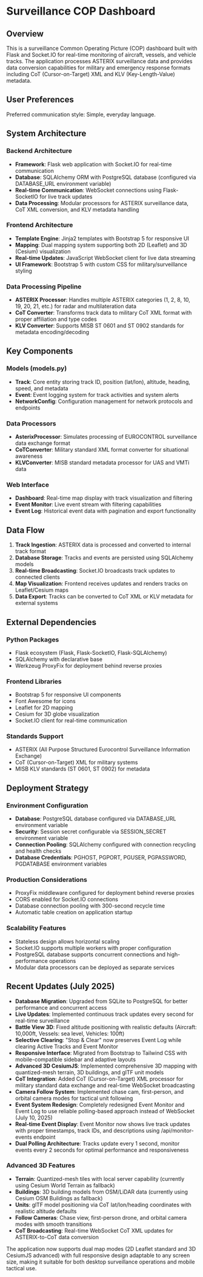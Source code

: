# Surveillance COP Dashboard

## Overview

This is a surveillance Common Operating Picture (COP) dashboard built with Flask and Socket.IO for real-time monitoring of aircraft, vessels, and vehicle tracks. The application processes ASTERIX surveillance data and provides data conversion capabilities for military and emergency response formats including CoT (Cursor-on-Target) XML and KLV (Key-Length-Value) metadata.

## User Preferences

Preferred communication style: Simple, everyday language.

## System Architecture

### Backend Architecture
- **Framework**: Flask web application with Socket.IO for real-time communication
- **Database**: SQLAlchemy ORM with PostgreSQL database (configured via DATABASE_URL environment variable)
- **Real-time Communication**: WebSocket connections using Flask-SocketIO for live track updates
- **Data Processing**: Modular processors for ASTERIX surveillance data, CoT XML conversion, and KLV metadata handling

### Frontend Architecture
- **Template Engine**: Jinja2 templates with Bootstrap 5 for responsive UI
- **Mapping**: Dual mapping system supporting both 2D (Leaflet) and 3D (Cesium) visualization
- **Real-time Updates**: JavaScript WebSocket client for live data streaming
- **UI Framework**: Bootstrap 5 with custom CSS for military/surveillance styling

### Data Processing Pipeline
- **ASTERIX Processor**: Handles multiple ASTERIX categories (1, 2, 8, 10, 19, 20, 21, etc.) for radar and multilateration data
- **CoT Converter**: Transforms track data to military CoT XML format with proper affiliation and type codes
- **KLV Converter**: Supports MISB ST 0601 and ST 0902 standards for metadata encoding/decoding

## Key Components

### Models (models.py)
- **Track**: Core entity storing track ID, position (lat/lon), altitude, heading, speed, and metadata
- **Event**: Event logging system for track activities and system alerts
- **NetworkConfig**: Configuration management for network protocols and endpoints

### Data Processors
- **AsterixProcessor**: Simulates processing of EUROCONTROL surveillance data exchange format
- **CoTConverter**: Military standard XML format converter for situational awareness
- **KLVConverter**: MISB standard metadata processor for UAS and VMTi data

### Web Interface
- **Dashboard**: Real-time map display with track visualization and filtering
- **Event Monitor**: Live event stream with filtering capabilities
- **Event Log**: Historical event data with pagination and export functionality

## Data Flow

1. **Track Ingestion**: ASTERIX data is processed and converted to internal track format
2. **Database Storage**: Tracks and events are persisted using SQLAlchemy models
3. **Real-time Broadcasting**: Socket.IO broadcasts track updates to connected clients
4. **Map Visualization**: Frontend receives updates and renders tracks on Leaflet/Cesium maps
5. **Data Export**: Tracks can be converted to CoT XML or KLV metadata for external systems

## External Dependencies

### Python Packages
- Flask ecosystem (Flask, Flask-SocketIO, Flask-SQLAlchemy)
- SQLAlchemy with declarative base
- Werkzeug ProxyFix for deployment behind reverse proxies

### Frontend Libraries
- Bootstrap 5 for responsive UI components
- Font Awesome for icons
- Leaflet for 2D mapping
- Cesium for 3D globe visualization
- Socket.IO client for real-time communication

### Standards Support
- ASTERIX (All Purpose Structured Eurocontrol Surveillance Information Exchange)
- CoT (Cursor-on-Target) XML for military systems
- MISB KLV standards (ST 0601, ST 0902) for metadata

## Deployment Strategy

### Environment Configuration
- **Database**: PostgreSQL database configured via DATABASE_URL environment variable
- **Security**: Session secret configurable via SESSION_SECRET environment variable
- **Connection Pooling**: SQLAlchemy configured with connection recycling and health checks
- **Database Credentials**: PGHOST, PGPORT, PGUSER, PGPASSWORD, PGDATABASE environment variables

### Production Considerations
- ProxyFix middleware configured for deployment behind reverse proxies
- CORS enabled for Socket.IO connections
- Database connection pooling with 300-second recycle time
- Automatic table creation on application startup

### Scalability Features
- Stateless design allows horizontal scaling
- Socket.IO supports multiple workers with proper configuration
- PostgreSQL database supports concurrent connections and high-performance operations
- Modular data processors can be deployed as separate services

## Recent Updates (July 2025)
- **Database Migration**: Upgraded from SQLite to PostgreSQL for better performance and concurrent access
- **Live Updates**: Implemented continuous track updates every second for real-time surveillance
- **Battle View 3D**: Fixed altitude positioning with realistic defaults (Aircraft: 10,000ft, Vessels: sea level, Vehicles: 100ft)
- **Selective Clearing**: "Stop & Clear" now preserves Event Log while clearing Active Tracks and Event Monitor
- **Responsive Interface**: Migrated from Bootstrap to Tailwind CSS with mobile-compatible sidebar and adaptive layouts
- **Advanced 3D CesiumJS**: Implemented comprehensive 3D mapping with quantized-mesh terrain, 3D buildings, and glTF unit models
- **CoT Integration**: Added CoT (Cursor-on-Target) XML processor for military standard data exchange and real-time WebSocket broadcasting
- **Camera Follow System**: Implemented chase cam, first-person, and orbital camera modes for tactical unit following
- **Event System Redesign**: Completely redesigned Event Monitor and Event Log to use reliable polling-based approach instead of WebSocket (July 10, 2025)
- **Real-time Event Display**: Event Monitor now shows live track updates with proper timestamps, track IDs, and descriptions using /api/monitor-events endpoint
- **Dual Polling Architecture**: Tracks update every 1 second, monitor events every 2 seconds for optimal performance and responsiveness

### Advanced 3D Features
- **Terrain**: Quantized-mesh tiles with local server capability (currently using Cesium World Terrain as fallback)
- **Buildings**: 3D building models from OSM/LiDAR data (currently using Cesium OSM Buildings as fallback)
- **Units**: glTF model positioning via CoT lat/lon/heading coordinates with realistic altitude defaults
- **Follow Cameras**: Chase view, first-person drone, and orbital camera modes with smooth transitions
- **CoT Broadcasting**: Real-time WebSocket CoT XML updates for ASTERIX-to-CoT data conversion

The application now supports dual map modes (2D Leaflet standard and 3D CesiumJS advanced) with full responsive design adaptable to any screen size, making it suitable for both desktop surveillance operations and mobile tactical use.